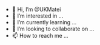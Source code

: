 - 👋 Hi, I’m @UKMatei
- 👀 I’m interested in ...
- 🌱 I’m currently learning ...
- 💞️ I’m looking to collaborate on ...
- 📫 How to reach me ...

<!---
UKMatei/UKMatei is a ✨ special ✨ repository because its `README.md` (this file) appears on your GitHub profile.
You can click the Preview link to take a look at your changes.
--->
